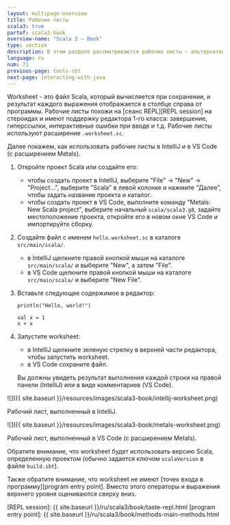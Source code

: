 ```yaml
---
layout: multipage-overview
title: Рабочие листы
scala3: true
partof: scala3-book
overview-name: "Scala 3 — Book"
type: section
description: В этом разделе рассматриваются рабочие листы — альтернатива проектам Scala.
language: ru
num: 71
previous-page: tools-sbt
next-page: interacting-with-java
---
```


Worksheet - это файл Scala, который вычисляется при сохранении,
и результат каждого выражения отображается в столбце справа от программы.
Рабочие листы похожи на [сеанс REPL][REPL session] на стероидах
и имеют поддержку редактора 1-го класса: завершение, гиперссылки, интерактивные ошибки при вводе и т.д.
Рабочие листы используют расширение `.worksheet.sc`.

Далее покажем, как использовать рабочие листы в IntelliJ и в VS Code (с расширением Metals).

1. Откройте проект Scala или создайте его:
    - чтобы создать проект в IntelliJ, выберите "File" -> "New" -> "Project...",
      выберите "Scala" в левой колонке и нажмите "Далее", чтобы задать название проекта и каталог.
    - чтобы создать проект в VS Code, выполните команду "Metals: New Scala project",
      выберите начальный `scala/scala3.g8`, задайте местоположение проекта,
      откройте его в новом окне VS Code и импортируйте сборку.
1. Создайте файл с именем `hello.worksheet.sc` в каталоге `src/main/scala/`.
    - в IntelliJ щелкните правой кнопкой мыши на каталоге `src/main/scala/` и выберите "New", а затем "File".
    - в VS Code щелкните правой кнопкой мыши на каталоге `src/main/scala/` и выберите "New File".
1. Вставьте следующее содержимое в редактор:

   ```
   println("Hello, world!")

   val x = 1
   x + x
   ```

1. Запустите worksheet:

    - в IntelliJ щелкните зеленую стрелку в верхней части редактора, чтобы запустить worksheet.
    - в VS Code сохраните файл.

   Вы должны увидеть результат выполнения каждой строки на правой панели (IntelliJ) или в виде комментариев (VS Code).

![]({{ site.baseurl }}/resources/images/scala3-book/intellij-worksheet.png)

Рабочий лист, выполненный в IntelliJ.

![]({{ site.baseurl }}/resources/images/scala3-book/metals-worksheet.png)

Рабочий лист, выполненный в VS Code (с расширением Metals).

Обратите внимание, что worksheet будет использовать версию Scala,
определенную проектом (обычно задается ключом `scalaVersion` в файле `build.sbt`).

Также обратите внимание, что worksheet не имеют [точек входа в программу][program entry point].
Вместо этого операторы и выражения верхнего уровня оцениваются сверху вниз.

[REPL session]: {{ site.baseurl }}/ru/scala3/book/taste-repl.html
[program entry point]: {{ site.baseurl }}/ru/scala3/book/methods-main-methods.html
